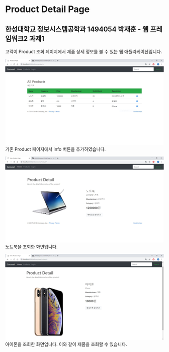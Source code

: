 # Product Detail Page 
## 한성대학교 정보시스템공학과 1494054 박재훈 - 웹 프레임워크2 과제1 

고객이 Product 조회 페이지에서 제품 상세 정보를 볼 수 있는 웹 애플리케이션입니다. 
 
![01](./screenshot/01.jpg)
기존 Product 페이지에서 info 버튼을 추가하였습니다. 

![02](./screenshot/02.jpg)
노트북을 조회한 화면입니다. 
 
![03](./screenshot/03.jpg)
아이폰을 조회한 화면입니다. 
이와 같이 제품을 조회할 수 있습니다. 